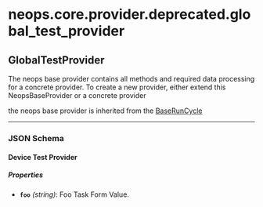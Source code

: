 # neops.core.provider.deprecated.global_test_provider
## GlobalTestProvider
The neops base provider contains all methods and required data processing for a concrete provider.
To create a new provider, either extend this NeopsBaseProvider or a concrete provider

the neops base provider is inherited from the [BaseRunCycle](pdoc-md/neops.core.provider.base.base_run_cycle)

----------
### JSON Schema
#### Device Test Provider


##### Properties


- **`foo`** *(string)*: Foo Task Form Value.
